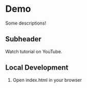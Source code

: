 # Demo

 Some descriptions!

 ## Subheader

 Watch tutorial on YouTube.

## Local Development

1. Open index.html in your browser